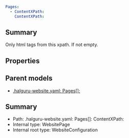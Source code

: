 <!--
title: ContentXPath
version: 1.0.0+62a79eb7c455dc244ea9db083fc0bfdac5d67dd0
generated: true
date: 2025-03-29T15:15:58Z
node: This file is generated by the command-line program: `halguru manual --generate-docs`
-->


```yaml
Pages:
  - ContentXPath:
    ContentXPath:
```

## Summary

Only html tags from this xpath. If not empty.

## Properties


## Parent models

* [.halguru-website.yaml: Pages[]:]((website)-pages-list.md)
## Summary

* Path: .halguru-website.yaml: Pages[]: ContentXPath:
* Internal type: WebsitePage
* Internal root type: WebsiteConfiguration
